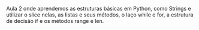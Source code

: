 Aula 2 onde aprendemos as estruturas básicas em Python, como Strings e utilizar o slice nelas, as listas e seus métodos, o laço while e for, a estrutura de decisão if e os métodos range e len.
